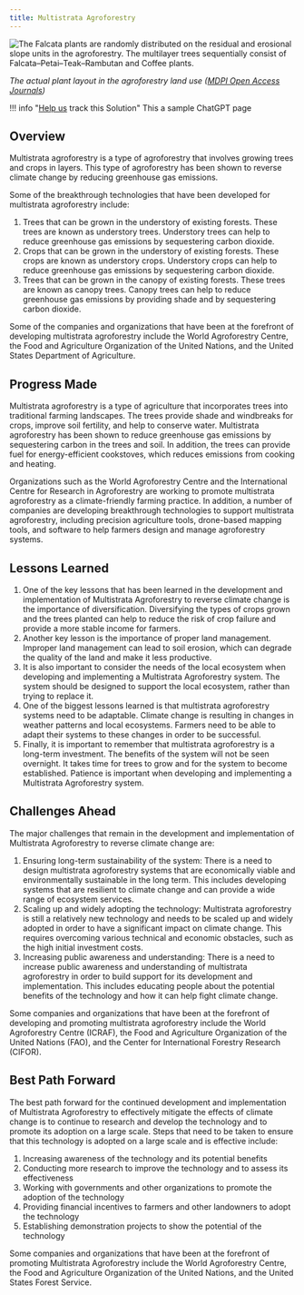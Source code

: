 ```yaml
---
title: Multistrata Agroforestry
---
```

![The Falcata plants are randomly distributed on the residual and erosional slope units in the agroforestry. The multilayer trees sequentially consist of Falcata–Petai–Teak–Rambutan and Coffee plants.](/img/multistrata-agroforestry.webp)

*The actual plant layout in the agroforestry land use ([MDPI Open Access Journals](https://www.mdpi.com/2073-445X/9/9/327#fig_body_display_land-09-00327-f005))*

!!! info "[Help us](../../contribute) track this Solution"
    This a sample ChatGPT page

## Overview

Multistrata agroforestry is a type of agroforestry that involves growing trees and crops in layers. This type of agroforestry has been shown to reverse climate change by reducing greenhouse gas emissions.

Some of the breakthrough technologies that have been developed for multistrata agroforestry include:

1. Trees that can be grown in the understory of existing forests. These trees are known as understory trees. Understory trees can help to reduce greenhouse gas emissions by sequestering carbon dioxide.
2. Crops that can be grown in the understory of existing forests. These crops are known as understory crops. Understory crops can help to reduce greenhouse gas emissions by sequestering carbon dioxide.
3. Trees that can be grown in the canopy of existing forests. These trees are known as canopy trees. Canopy trees can help to reduce greenhouse gas emissions by providing shade and by sequestering carbon dioxide.

Some of the companies and organizations that have been at the forefront of developing multistrata agroforestry include the World Agroforestry Centre, the Food and Agriculture Organization of the United Nations, and the United States Department of Agriculture.

## Progress Made

Multistrata agroforestry is a type of agriculture that incorporates trees into traditional farming landscapes. The trees provide shade and windbreaks for crops, improve soil fertility, and help to conserve water. Multistrata agroforestry has been shown to reduce greenhouse gas emissions by sequestering carbon in the trees and soil. In addition, the trees can provide fuel for energy-efficient cookstoves, which reduces emissions from cooking and heating.

Organizations such as the World Agroforestry Centre and the International Centre for Research in Agroforestry are working to promote multistrata agroforestry as a climate-friendly farming practice. In addition, a number of companies are developing breakthrough technologies to support multistrata agroforestry, including precision agriculture tools, drone-based mapping tools, and software to help farmers design and manage agroforestry systems.

## Lessons Learned

1. One of the key lessons that has been learned in the development and implementation of Multistrata Agroforestry to reverse climate change is the importance of diversification. Diversifying the types of crops grown and the trees planted can help to reduce the risk of crop failure and provide a more stable income for farmers.
2. Another key lesson is the importance of proper land management. Improper land management can lead to soil erosion, which can degrade the quality of the land and make it less productive.
3. It is also important to consider the needs of the local ecosystem when developing and implementing a Multistrata Agroforestry system. The system should be designed to support the local ecosystem, rather than trying to replace it.
4. One of the biggest lessons learned is that multistrata agroforestry systems need to be adaptable. Climate change is resulting in changes in weather patterns and local ecosystems. Farmers need to be able to adapt their systems to these changes in order to be successful.
5. Finally, it is important to remember that multistrata agroforestry is a long-term investment. The benefits of the system will not be seen overnight. It takes time for trees to grow and for the system to become established. Patience is important when developing and implementing a Multistrata Agroforestry system.

## Challenges Ahead

The major challenges that remain in the development and implementation of Multistrata Agroforestry to reverse climate change are:

1. Ensuring long-term sustainability of the system: There is a need to design multistrata agroforestry systems that are economically viable and environmentally sustainable in the long term. This includes developing systems that are resilient to climate change and can provide a wide range of ecosystem services.
2. Scaling up and widely adopting the technology: Multistrata agroforestry is still a relatively new technology and needs to be scaled up and widely adopted in order to have a significant impact on climate change. This requires overcoming various technical and economic obstacles, such as the high initial investment costs.
3. Increasing public awareness and understanding: There is a need to increase public awareness and understanding of multistrata agroforestry in order to build support for its development and implementation. This includes educating people about the potential benefits of the technology and how it can help fight climate change.

Some companies and organizations that have been at the forefront of developing and promoting multistrata agroforestry include the World Agroforestry Centre (ICRAF), the Food and Agriculture Organization of the United Nations (FAO), and the Center for International Forestry Research (CIFOR).

## Best Path Forward

The best path forward for the continued development and implementation of Multistrata Agroforestry to effectively mitigate the effects of climate change is to continue to research and develop the technology and to promote its adoption on a large scale. Steps that need to be taken to ensure that this technology is adopted on a large scale and is effective include:

1. Increasing awareness of the technology and its potential benefits
2. Conducting more research to improve the technology and to assess its effectiveness
3. Working with governments and other organizations to promote the adoption of the technology
4. Providing financial incentives to farmers and other landowners to adopt the technology
5. Establishing demonstration projects to show the potential of the technology

Some companies and organizations that have been at the forefront of promoting Multistrata Agroforestry include the World Agroforestry Centre, the Food and Agriculture Organization of the United Nations, and the United States Forest Service.